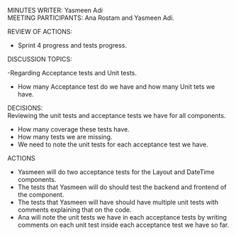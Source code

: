MINUTES WRITER: Yasmeen Adi  
MEETING PARTICIPANTS: Ana Rostam and Yasmeen Adi.  

REVIEW OF ACTIONS:    

- Sprint 4 progress and tests progress. 

DISCUSSION TOPICS:  

-Regarding Acceptance tests and Unit tests.   
- How many Acceptance test do we have and how many Unit tets we have.  

DECISIONS:    
Reviewing the unit tests and acceptance tests we have for all components.   
- How many coverage these tests have.     
- How many tests we are missing.    
- We need to note the unit tests for each acceptance test we have.    

ACTIONS   
- Yasmeen will do two acceptance tests for the Layout and DateTime components. 
- The tests that Yasmeen will do should test the backend and frontend of the component.   
- The tests that Yasmeen will have should have multiple unit tests with comments explaining that on the code.     
- Ana will note the unit tests we have in each acceptance tests by writing comments on each unit test inside each acceptance test we have so far.     
